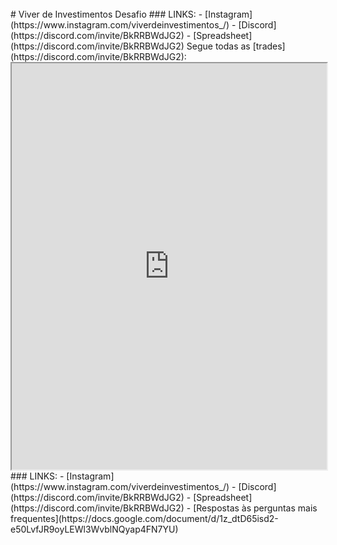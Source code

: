 <br>
# Viver de Investimentos
Desafio
### LINKS:
- [Instagram](https://www.instagram.com/viverdeinvestimentos_/)
- [Discord](https://discord.com/invite/BkRRBWdJG2)
- [Spreadsheet](https://discord.com/invite/BkRRBWdJG2)
Segue todas as [trades](https://discord.com/invite/BkRRBWdJG2):
<iframe src="https://docs.google.com/spreadsheets/d/170a-fq7Pc1XxwtpfBumxKdZ9QLgExr5dLnvPS4g1_hg/" style="width:100%;height:650px;"></iframe>
<br>
### LINKS:  
- [Instagram](https://www.instagram.com/viverdeinvestimentos_/)
- [Discord](https://discord.com/invite/BkRRBWdJG2)
- [Spreadsheet](https://discord.com/invite/BkRRBWdJG2)
- [Respostas às perguntas mais frequentes](https://docs.google.com/document/d/1z_dtD65isd2-e50LvfJR9oyLEWl3WvblNQyap4FN7YU)

<style>header {display: none;} </style>

